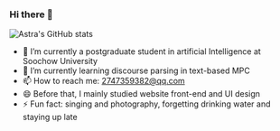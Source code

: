 ### Hi there 👋
![Astra's GitHub stats](https://github-readme-stats.vercel.app/api?username=27astra&show_icons=true&theme=vue)
- 🔭 I’m currently a postgraduate student in artificial Intelligence at Soochow University
- 🌱 I’m currently learning discourse parsing in text-based MPC
- 📫 How to reach me: 2747359382@qq.com
- 😄 Before that, I mainly studied website front-end and UI design
- ⚡ Fun fact:  singing and photography, forgetting drinking water and staying up late

